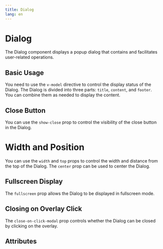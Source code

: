 ```yaml
---
title: Dialog
lang: en
---
```


<script setup lang="ts">
  import props from "../../../example/dialog/description/en-props.ts";
  import slots from "../../../example/dialog/description/en-slots.ts";
</script>

# Dialog

The Dialog component displays a popup dialog that contains and facilitates user-related operations.

## Basic Usage

You need to use the ```v-model``` directive to control the display status of the Dialog. The Dialog is divided into three parts: ```title```, ```content```, and ```footer```. You can combine them as needed to display the content.

<demo src="../../../example/dialog/base.vue"></demo>

## Close Button

You can use the  ```show-close``` prop to control the visibility of the close button in the Dialog.

<demo src="../../../example/dialog/close.vue"></demo>


# Width and Position

 You can use the ```width``` and ```top``` props to control the width and distance from the top of the Dialog. The ```center``` prop can be used to center the Dialog.

<demo src="../../../example/dialog/size-positon.vue"></demo>




##  Fullscreen Display

The ```fullscreen``` prop allows the Dialog to be displayed in fullscreen mode.
<demo src="../../../example/dialog/fullscreen.vue"></demo>

## Closing on Overlay Click

The ```close-on-click-modal``` prop controls whether the Dialog can be closed by clicking on the overlay.

<demo src="../../../example/dialog/modal.vue"></demo>

## Attributes

<table-block type="propsEn" :data="props"></table-block>

